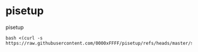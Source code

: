 # pisetup
pisetup

```
bash <(curl -s https://raw.githubusercontent.com/0000xFFFF/pisetup/refs/heads/master/setup.sh)
```
